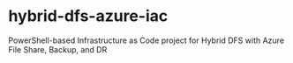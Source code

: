 # hybrid-dfs-azure-iac
PowerShell-based Infrastructure as Code project for Hybrid DFS with Azure File Share, Backup, and DR
